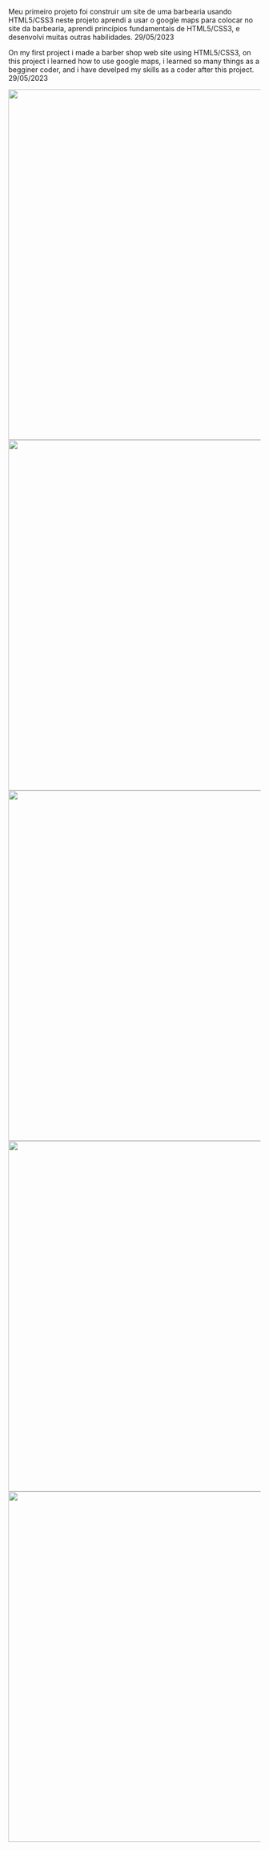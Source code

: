 <p>Meu primeiro projeto foi construir um site de uma barbearia usando HTML5/CSS3 neste projeto aprendi a usar o google maps para colocar no site da barbearia, aprendi princípios fundamentais de HTML5/CSS3, e desenvolvi muitas outras habilidades.  29/05/2023</p> 
<p>On my first project i made a barber shop web site using HTML5/CSS3, on this project i learned how to use google maps, i learned so many things as a begginer coder, and i have develped my skills as a coder after this project. 29/05/2023</p>

<div align="center">
<img src="https://github.com/user-attachments/assets/c650d86f-f637-4877-8156-f3c491f35f64"
 width="700px" />
</div>

<div align="center">
<img src="https://github.com/user-attachments/assets/e302120e-17d7-418a-aa23-e5e6c2e93f46"
 width="700px" />
</div>

<div align="center">
<img src="https://github.com/user-attachments/assets/0b13cfd0-69de-4f2f-b4c6-1e57a698b95c"
 width="700px" />
</div> 

<div align="center">
<img src="https://github.com/user-attachments/assets/866e9a77-5c22-4459-b868-d4443859aebc"
 width="700px" />
</div> 

<div align="center">
<img src="https://github.com/user-attachments/assets/d6174cc4-8a9e-4307-9bdd-ab52319df8fe"
 width="700px" />
</div> 
